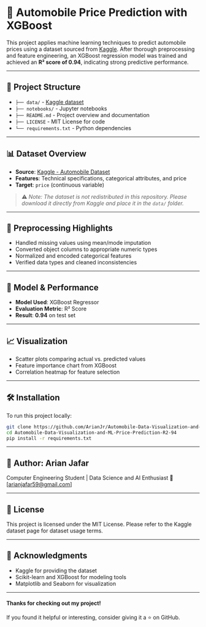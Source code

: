 # 🚗 Automobile Price Prediction with XGBoost

This project applies machine learning techniques to predict automobile prices using a dataset sourced from [Kaggle]([https://www.kaggle.com/](https://www.kaggle.com/datasets/sumaya23abdul/automobile-database)). After thorough preprocessing and feature engineering, an XGBoost regression model was trained and achieved an **R² score of 0.94**, indicating strong predictive performance.

---

## 📂 Project Structure


- `├── data/`                  - [Kaggle dataset](https://www.kaggle.com/datasets/sumaya23abdul/automobile-database)
- `├── notebooks/`             - Jupyter notebooks
- `├── README.md`              - Project overview and documentation
- `├── LICENSE`                - MIT License for code
- `└── requirements.txt`       - Python dependencies

---


## 📊 Dataset Overview

- **Source**: [Kaggle - Automobile Dataset](https://www.kaggle.com/datasets/sumaya23abdul/automobile-database)
- **Features**: Technical specifications, categorical attributes, and price
- **Target**: `price` (continuous variable)

> ⚠️ *Note: The dataset is not redistributed in this repository. Please download it directly from Kaggle and place it in the `data/` folder.*

---

## 🧼 Preprocessing Highlights

- Handled missing values using mean/mode imputation
- Converted object columns to appropriate numeric types
- Normalized and encoded categorical features
- Verified data types and cleaned inconsistencies

---

## 🧠 Model & Performance

- **Model Used**: XGBoost Regressor
- **Evaluation Metric**: R² Score
- **Result**: **0.94** on test set

---

## 📈 Visualization

- Scatter plots comparing actual vs. predicted values
- Feature importance chart from XGBoost
- Correlation heatmap for feature selection

---

## 🛠️ Installation

To run this project locally:

```bash
git clone https://github.com/ArianJr/Automobile-Data-Visualization-and-ML-Price-Prediction-R2-94.git
cd Automobile-Data-Visualization-and-ML-Price-Prediction-R2-94
pip install -r requirements.txt
```

---

## 👤 Author: Arian Jafar
Computer Engineering Student | Data Science and AI Enthusiast
📧 [arianjafar59@gmail.com]

---

## 📜 License
This project is licensed under the MIT License.
Please refer to the Kaggle dataset page for dataset usage terms.

---

## 🙌 Acknowledgments
- Kaggle for providing the dataset
- Scikit-learn and XGBoost for modeling tools
- Matplotlib and Seaborn for visualization

---

#### Thanks for checking out my project!
If you found it helpful or interesting, consider giving it a ⭐ on GitHub.
